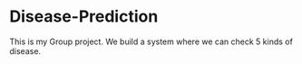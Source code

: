 # Disease-Prediction
This is my Group project. We build a system where we can check 5 kinds of disease.
